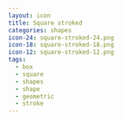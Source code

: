 ```yaml
---
layout: icon
title: Square stroked
categories: shapes
icon-24: square-stroked-24.png
icon-18: square-stroked-18.png
icon-12: square-stroked-12.png
tags:
  - box
  - square
  - shapes
  - shape
  - geometric
  - stroke
---
```

